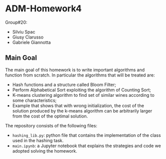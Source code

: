 # ADM-Homework4

Group#20:
* Silviu Spac
* Giusy Clarusso
* Gabriele Giannotta

## Main Goal

The main goal of this homework is to write important algorithms and function from scratch. In particular the algorithms that will be treated are:
* Hash functions and a structure called Bloom Filter;
* Perform Alphabetical Sort exploiting the algorithm of Counting Sort;
* K-means clustering algorithm to find set of similar wines according to some characteristics;
* Example that shows that with wrong initialization, the cost of the solution produced by the k-means algorithm can be arbitrarily larger from the cost of the optimal solution.

The repository consists of the following files:
* `hashing_lib.py`: python file that contains the implementation of the class used in the hashing task.
* `main.ipynb`: a Jupyter notebook that explains the strategies and code we adopted solving the homework.
